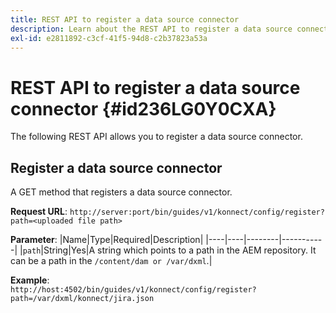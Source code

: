 ```yaml
---
title: REST API to register a data source connector
description: Learn about the REST API to register a data source connector
exl-id: e2811892-c3cf-41f5-94d8-c2b37823a53a
---
```

# REST API to register a data source connector {#id236LG0Y0CXA}

The following REST API allows you to register a data source connector.

## Register a data source connector 

A GET method that registers a data source connector.

**Request URL**:
`http://server:port/bin/guides/v1/konnect/config/register?path=<uploaded file path>`

**Parameter**:
|Name|Type|Required|Description|
|----|----|--------|-----------|
|`path`|String|Yes|A string which points to a path in the AEM repository. It can be a path in the `/content/dam or /var/dxml`.|

**Example**:   
`http://host:4502/bin/guides/v1/konnect/config/register?path=/var/dxml/konnect/jira.json`
